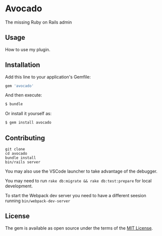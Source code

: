 # Avocado
The missing Ruby on Rails admin

## Usage
How to use my plugin.

## Installation
Add this line to your application's Gemfile:

```ruby
gem 'avocado'
```

And then execute:
```bash
$ bundle
```

Or install it yourself as:
```bash
$ gem install avocado
```

## Contributing

```
git clone
cd avocado
bundle install
bin/rails server
```

You may also use the VSCode launcher to take advantage of the debugger.

You may need to run `rake db:migrate && rake db:test:prepare` for local development.

To start the Webpack dev server you need to have a different seesion running `bin/webpack-dev-server`

## License
The gem is available as open source under the terms of the [MIT License](https://opensource.org/licenses/MIT).

